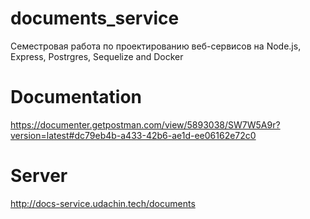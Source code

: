 # documents_service
Семестровая работа по проектированию веб-сервисов на Node.js, Express, Postrgres, Sequelize and Docker

# Documentation
https://documenter.getpostman.com/view/5893038/SW7W5A9r?version=latest#dc79eb4b-a433-42b6-ae1d-ee06162e72c0

# Server
http://docs-service.udachin.tech/documents
